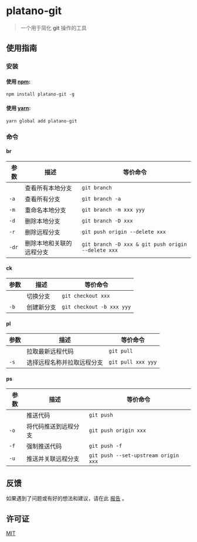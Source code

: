 # platano-git

> 一个用于简化 **git** 操作的工具

## 使用指南

### 安装

#### 使用 [npm](https://www.npmjs.com/):

```
npm install platano-git -g
```

#### 使用 [yarn](https://yarnpkg.com/):

```
yarn global add platano-git
```

### 命令

#### br

| 参数| 描述 | 等价命令|
| --- | --- | --- |
| ` ` | 查看所有本地分支 | `git branch` |
| `-a` | 查看所有分支 | `git branch -a` |
| `-m` | 重命名本地分支 | `git branch -m xxx yyy` |
| `-d` | 删除本地分支 | `git branch -D xxx` |
| `-r` | 删除远程分支 | `git push origin --delete xxx` |
| `-dr` | 删除本地和关联的远程分支 | `git branch -D xxx & git push origin --delete xxx` |

#### ck

| 参数| 描述 | 等价命令|
| --- | --- | --- |
| ` ` | 切换分支 | `git checkout xxx` |
| `-b` | 创建新分支 | `git checkout -b xxx yyy` |


#### pl

| 参数| 描述 | 等价命令 |
| --- | --- | --- |
| ` ` | 拉取最新远程代码 | `git pull` |
| `-s` | 选择远程名称并拉取远程分支| `git pull xxx yyy` |

#### ps

| 参数| 描述 | 等价命令|
| --- | --- | --- |
| ` ` | 推送代码| `git push` |
| `-o` | 将代码推送到远程分支 | `git push origin xxx` |
| `-f` | 强制推送代码 | `git push -f` |
| `-u` | 推送并关联远程分支 | `git push --set-upstream origin xxx` |

## 反馈

如果遇到了问题或有好的想法和建议，请在此 [报告](https://github.com/chouchouji/platano-git/issues) 。

## 许可证

[MIT](LICENCE)
